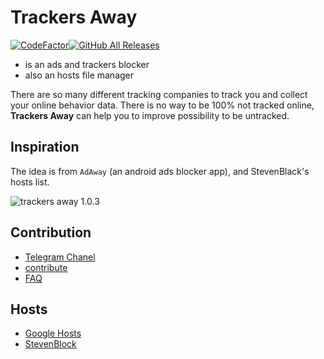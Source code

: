 # Trackers Away
[![CodeFactor](https://www.codefactor.io/repository/github/tim-hub/trackersaway/badge)](https://www.codefactor.io/repository/github/tim-hub/trackersaway)[![GitHub All Releases](https://img.shields.io/github/downloads/tim-hub/trackersaway/total)](https://github.com/tim-hub/TrackersAway/releases/latest)
- is an ads and trackers blocker
- also an hosts file manager

There are so many different tracking companies to
track you and collect your online behavior data.
There is no way to be 100% not tracked online,
**Trackers Away** can help you to improve possibility to be untracked.

## Inspiration
The idea is from `AdAway` (an android ads blocker app), 
and StevenBlack's hosts list.

![trackers away 1.0.3](https://i.imgur.com/8RCKLAq.jpg)
<!-- ![trackers away 2](https://i.imgur.com/rUyuVOU.jpg) -->



## Contribution
- [Telegram Chanel](https://t.me/s/trackersaway)
- [contribute](/CONTRIBUTING.md)
- [FAQ](/FAQ.md)

## Hosts

- [Google Hosts](https://github.com/googlehosts/hosts)
- [StevenBlock](https://github.com/StevenBlack/hosts)
